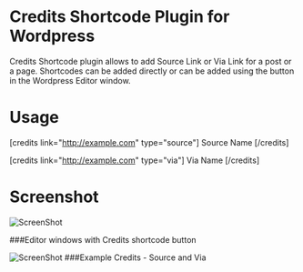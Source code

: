 Credits Shortcode Plugin for Wordpress
================

Credits Shortcode plugin allows to add Source Link or Via Link for a post or a page. Shortcodes can be added directly or can be added using the button in the Wordpress Editor window.


Usage
==========
[credits link="http://example.com" type="source"] Source Name [/credits]


[credits link="http://example.com" type="via"] Via Name [/credits]

Screenshot
============


![ScreenShot](http://i.imgur.com/M0xnbTa.png)

###Editor windows with Credits shortcode button

![ScreenShot](http://i.imgur.com/xdLCGQz.png)
###Example Credits - Source and Via


